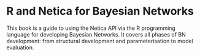 # R and Netica for Bayesian Networks

This book is a guide to using the Netica API via the R programming language for developing Bayesian Networks. It covers all phases of BN development: from structural development and parameterisation to model evaluation.
